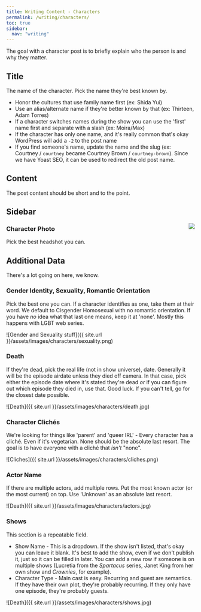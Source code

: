 ```yaml
---
title: Writing Content - Characters
permalink: /writing/characters/
toc: true
sidebar:
  nav: "writing"
---
```


The goal with a character post is to briefly explain who the person is and why they matter.

## Title

The name of the character. Pick the name they're best known by.

* Honor the cultures that use family name first (ex: Shida Yui)
* Use an alias/alternate name if they're better known by that (ex: Thirteen, Adam Torres)
* If a character switches names during the show you can use the 'first' name first and separate with a slash (ex: Moira/Max)
* If the character has only one name, and it's really common that's okay WordPress will add a `-2` to the post name
* If you find someone's name, update the name and the slug (ex: Courtney / `courtney` became Courtney Brown / `courtney-brown`). Since we have Yoast SEO, it can be used to redirect the old post name.

## Content

The post content should be short and to the point.

## Sidebar

<img align="right" src="/assets/images/characters/sidebar.jpg">

### Character Photo

Pick the best headshot you can.

## Additional Data

There's a lot going on here, we know.

### Gender Identity, Sexuality, Romantic Orientation

Pick the best one you can. If a character identifies as one, take them at their word. We default to Cisgender Homosexual with no romantic orientation. If you have _no_ idea what that last one means, keep it at 'none'. Mostly this happens with LGBT web series.

![Gender and Sexuality stuff]({{ site.url }}/assets/images/characters/sexuality.png)

### Death

If they're dead, pick the real life (not in show universe), date. Generally it will be the episode airdate unless they died off camera. In that case, pick either the episode date where it's stated they're dead _or_ if you can figure out which episode they died in, use that. Good luck. If you can't tell, go for the closest date possible.

![Death]({{ site.url }}/assets/images/characters/death.jpg)

### Character Clichés

We're looking for things like 'parent' and 'queer IRL' - Every character has a cliché. Even if it's vegetarian. None should be the absolute last resort. The goal is to have everyone with a cliché that _isn't_ "none".

![Cliches]({{ site.url }}/assets/images/characters/cliches.png)

### Actor Name

If there are multiple actors, add multiple rows. Put the most known actor (or the most current) on top. Use 'Unknown' as an absolute last resort.

![Death]({{ site.url }}/assets/images/characters/actors.jpg)

### Shows

This section is a repeatable field.

* Show Name - This is a dropdown. If the show isn't listed, that's okay you can leave it blank. It's best to add the show, even if we don't publish it, just so it can be filled in later. You can add a new row if someone is on multiple shows (Lucretia from the _Spartacus_ series, Janet King from her own show and _Crownies_, for example).
* Character Type - Main cast is easy. Recurring and guest are semantics. If they have their own plot, they're probably recurring. If they only have one episode, they're probably guests.

![Death]({{ site.url }}/assets/images/characters/shows.jpg)
